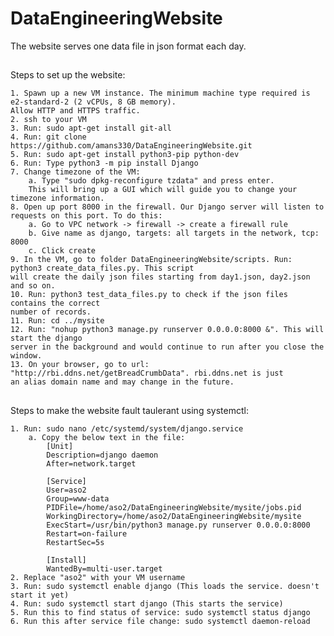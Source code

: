 # DataEngineeringWebsite
The website serves one data file in json format each day.

## 
Steps to set up the website:

	1. Spawn up a new VM instance. The minimum machine type required is e2-standard-2 (2 vCPUs, 8 GB memory).
	Allow HTTP and HTTPS traffic.
	2. ssh to your VM
	3. Run: sudo apt-get install git-all
	4. Run: git clone https://github.com/amans330/DataEngineeringWebsite.git
	5. Run: sudo apt-get install python3-pip python-dev
	6. Run: Type python3 -m pip install Django
	7. Change timezone of the VM:
		a. Type "sudo dpkg-reconfigure tzdata" and press enter.
		This will bring up a GUI which will guide you to change your timezone information.
	8. Open up port 8000 in the firewall. Our Django server will listen to requests on this port. To do this:
		a. Go to VPC network -> firewall -> create a firewall rule
		b. Give name as django, targets: all targets in the network, tcp: 8000
		c. Click create
	9. In the VM, go to folder DataEngineeringWebsite/scripts. Run: python3 create_data_files.py. This script
	will create the daily json files starting from day1.json, day2.json and so on.
	10. Run: python3 test_data_files.py to check if the json files contains the correct
	number of records.
	11. Run: cd ../mysite
	12. Run: "nohup python3 manage.py runserver 0.0.0.0:8000 &". This will start the django
	server in the background and would continue to run after you close the window.
	13. On your browser, go to url: "http://rbi.ddns.net/getBreadCrumbData". rbi.ddns.net is just
	an alias domain name and may change in the future.

## 
Steps to make the website fault taulerant using systemctl:

    1. Run: sudo nano /etc/systemd/system/django.service
        a. Copy the below text in the file:
            [Unit]
            Description=django daemon
            After=network.target
            
            [Service]
            User=aso2
            Group=www-data
            PIDFile=/home/aso2/DataEngineeringWebsite/mysite/jobs.pid
            WorkingDirectory=/home/aso2/DataEngineeringWebsite/mysite
            ExecStart=/usr/bin/python3 manage.py runserver 0.0.0.0:8000
            Restart=on-failure
            RestartSec=5s
            
            [Install]
            WantedBy=multi-user.target
    2. Replace "aso2" with your VM username
    3. Run: sudo systemctl enable django (This loads the service. doesn't start it yet)
    4. Run: sudo systemctl start django (This starts the service)
    5. Run this to find status of service: sudo systemctl status django
    6. Run this after service file change: sudo systemctl daemon-reload